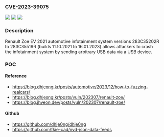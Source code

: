 ### [CVE-2023-39075](https://cve.mitre.org/cgi-bin/cvename.cgi?name=CVE-2023-39075)
![](https://img.shields.io/static/v1?label=Product&message=n%2Fa&color=blue)
![](https://img.shields.io/static/v1?label=Version&message=n%2Fa&color=blue)
![](https://img.shields.io/static/v1?label=Vulnerability&message=n%2Fa&color=brighgreen)

### Description

Renault Zoe EV 2021 automotive infotainment system versions 283C35202R to 283C35519R (builds 11.10.2021 to 16.01.2023) allows attackers to crash the infotainment system by sending arbitrary USB data via a USB device.

### POC

#### Reference
- https://blog.dhjeong.kr/posts/automotive/2023/12/how-to-fuzzing-realcars/
- https://blog.dhjeong.kr/posts/vuln/202307/renault-zoe/
- https://blog.jhyeon.dev/posts/vuln/202307/renault-zoe/

#### Github
- https://github.com/dhje0ng/dhje0ng
- https://github.com/fkie-cad/nvd-json-data-feeds

